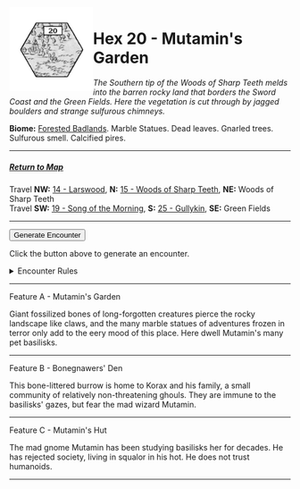 
<img align="left" width=150px src="/images/Hexes/hex20.png">
<h1>Hex 20 - Mutamin's Garden</h1>

*The Southern tip of the Woods of Sharp Teeth melds into the barren rocky land that borders the Sword Coast and the Green Fields. Here the vegetation is cut through by jagged boulders and strange sulfurous chimneys.*

**Biome:** <u>Forested Badlands</u>. Marble Statues. Dead leaves. Gnarled trees. Sulfurous smell. Calcified pires.

---

##### [Return to Map](https://saltygoo.github.io/2024/12/31/BGHex/)
Travel **NW:** [14 - Larswood](/pages/BaldurHex/14-LarswoodStones), **N:** [15 - Woods of Sharp Teeth](/pages/BaldurHex/15-SharpTeeth), **NE:** Woods of Sharp Teeth<br>
Travel **SW:** [19 - Song of the Morning](/pages/BaldurHex/19-Morning), **S:** [25 - Gullykin](/pages/BaldurHex/25-Gullykin), **SE:** Green Fields

 ---
 
<button id="generateText" >Generate Encounter</button> <br>

<span class="grey" id="result" style="height: 75px;"> Click the button above to generate an encounter. </span>

<details markdown="1">
<summary>Encounter Rules</summary>
Generate an encounter the first time the party goes to one of this hex's features and every 12 hours. Encounters can happen on the way to the location or at the destination. If an encounter would happen while the party rests, good survival skills while setting up camp make the encounter happen after the full rest is completed. Search the [Baldur's Gate Wiki](https://baldursgate.fandom.com/wiki/Baldur%27s_Gate_Wiki) for informations on named NPC. Do not hesitate to replace any named NPC by one the players have already met from time to time! It makes for a better story.
</details>

 ---

<span class="blacktitle"> Feature A - Mutamin's Garden</span>

Giant fossilized bones of long-forgotten creatures pierce the rocky landscape like claws, and the many marble statues of adventures frozen in terror only add to the eery mood of this place. Here dwell Mutamin's many pet basilisks.

---

<span class="blacktitle"> Feature B - Bonegnawers' Den</span>

This bone-littered burrow is home to Korax and his family, a small community of relatively non-threatening ghouls. They are immune to the basilisks' gazes, but fear the mad wizard Mutamin.

---

<span class="blacktitle"> Feature C - Mutamin's Hut</span>

The mad gnome Mutamin has been studying basilisks her for decades. He has rejected society, living in squalor in his hot. He does not trust humanoids.

---

<script>
    const climate1 = "Forest";
    const climate2 = "Barren";
</script>
<script src="/scripts/BGencounter.js"></script>
